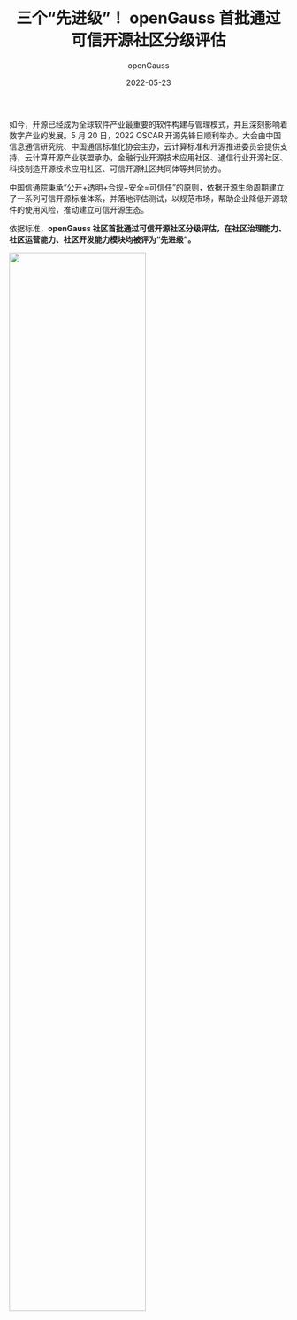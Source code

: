 ﻿---
title: ' 三个“先进级”！ openGauss 首批通过可信开源社区分级评估'
date: '2022-05-23'
tags: ['theme']
banner: '/category/news/2022-05-23/banner.jpg'
category: 'news'
author: 'openGauss'
summary: 'openGauss 首批通过可信开源社区分级评估'
---

​ 如今，开源已经成为全球软件产业最重要的软件构建与管理模式，并且深刻影响着数字产业的发展。5 月 20 日，2022 OSCAR 开源先锋日顺利举办。大会由中国信息通信研究院、中国通信标准化协会主办，云计算标准和开源推进委员会提供支持，云计算开源产业联盟承办，金融行业开源技术应用社区、通信行业开源社区、科技制造开源技术应用社区、可信开源社区共同体等共同协办。

中国信通院秉承“公开+透明+合规+安全=可信任”的原则，依据开源生命周期建立了一系列可信开源标准体系，并落地评估测试，以规范市场，帮助企业降低开源软件的使用风险，推动建立可信开源生态。

依据标准，**openGauss 社区首批通过可信开源社区分级评估，在社区治理能力、社区运营能力、社区开发能力模块均被评为“先进级”。**

<img src="/zh/news/2022-05-23/poster.jpg" style="width: 70%">
